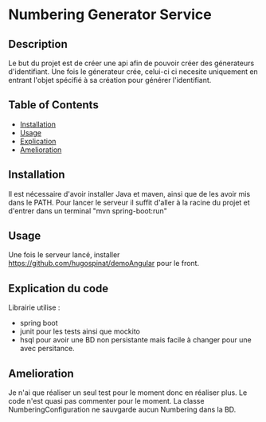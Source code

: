 # Numbering Generator Service

## Description

Le but du projet est de créer une api afin de pouvoir créer des génerateurs d'identifiant.
Une fois le génerateur crée, celui-ci ci necesite uniquement en entrant l'objet spécifié à sa création pour générer l'identifiant.

## Table of Contents

- [Installation](#installation)
- [Usage](#usage)
- [Explication](#Explicattion)
- [Amelioration](#Amelioration)


## Installation

Il est nécessaire d'avoir installer Java et maven, ainsi que de les avoir mis dans le PATH. Pour lancer le serveur il suffit d'aller à la racine du projet et d'entrer dans un terminal "mvn spring-boot:run"

## Usage

Une fois le serveur lancé, installer https://github.com/hugospinat/demoAngular pour le front.

## Explication du code

Librairie utilise : 
- spring boot 
- junit pour les tests ainsi que mockito
- hsql pour avoir une BD non persistante mais facile à changer pour une avec persitance.

## Amelioration

Je n'ai que réaliser un seul test pour le moment donc en réaliser plus.
Le code n'est quasi pas commenter pour le moment.
La classe NumberingConfiguration ne sauvgarde aucun Numbering dans la BD.